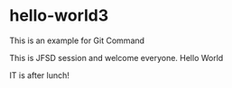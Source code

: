 # hello-world3
This is an example for Git Command

This is JFSD session and welcome everyone. Hello World

IT is after lunch!
